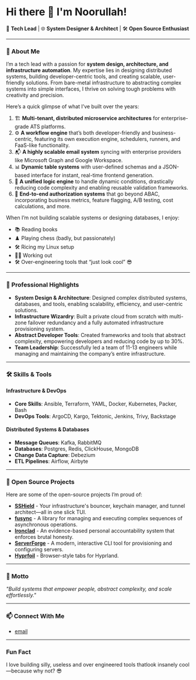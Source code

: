 # Hi there 👋 I'm Noorullah!

🚀 **Tech Lead** | 🌐 **System Designer & Architect** | 🛠️ **Open Source Enthusiast**

---

### 🌟 About Me
I’m a tech lead with a passion for **system design, architecture, and infrastructure automation**. My expertise lies in designing distributed systems, building developer-centric tools, and creating scalable, user-friendly solutions. From bare-metal infrastructure to abstracting complex systems into simple interfaces, I thrive on solving tough problems with creativity and precision.

Here’s a quick glimpse of what I’ve built over the years:
1. 🏗️ **Multi-tenant, distributed microservice architectures** for enterprise-grade ATS platforms.
2. ⚙️ **A workflow engine** that’s both developer-friendly and business-centric, featuring its own execution engine, schedulers, runners, and FaaS-like functionality.
3. 📬 **A highly scalable email system** syncing with enterprise providers like Microsoft Graph and Google Workspace.
4. 📊 **Dynamic table systems** with user-defined schemas and a JSON-based interface for instant, real-time frontend generation.
5. 🧠 **A unified logic engine** to handle dynamic conditions, drastically reducing code complexity and enabling reusable validation frameworks.
6. 🔐 **End-to-end authorization systems** that go beyond ABAC, incorporating business metrics, feature flagging, A/B testing, cost calculations, and more.

When I’m not building scalable systems or designing databases, I enjoy:
- 📚 Reading books
- ♟️ Playing chess (badly, but passionately)
- 🛠️ Ricing my Linux setup
- 🏋️‍♂️ Working out
- 🛠️ Over-engineering tools that “just look cool” 😎

---

### 💼 Professional Highlights
- **System Design & Architecture**: Designed complex distributed systems, databases, and tools, enabling scalability, efficiency, and user-centric solutions.
- **Infrastructure Wizardry**: Built a private cloud from scratch with multi-zone failover redundancy and a fully automated infrastructure provisioning system.
- **Abstract Developer Tools**: Created frameworks and tools that abstract complexity, empowering developers and reducing code by up to 30%.
- **Team Leadership**: Successfully led a team of 11-13 engineers while managing and maintaining the company’s entire infrastructure.

---

### 🛠️ Skills & Tools
#### Infrastructure & DevOps
- **Core Skills**: Ansible, Terraform, YAML, Docker, Kubernetes, Packer, Bash
- **DevOps Tools**: ArgoCD, Kargo, Tektonic, Jenkins, Trivy, Backstage

#### Distributed Systems & Databases
- **Message Queues**: Kafka, RabbitMQ
- **Databases**: Postgres, Redis, ClickHouse, MongoDB
- **Change Data Capture**: Debezium
- **ETL Pipelines**: Airflow, Airbyte

---

### 🌟 Open Source Projects
Here are some of the open-source projects I’m proud of:
- [**SSHield**](https://github.com/shaiknoorullah/SSHield) - Your infrastructure's bouncer, keychain manager, and tunnel architect—all in one slick TUI.
- [**fusync**](https://github.com/shaiknoorullah/fusync) - A library for managing and executing complex sequences of asynchronous operations.
- [**Ironclad**](https://github.com/shaiknoorullah/Ironclad) - An evidence-based personal accountability system that enforces brutal honesty.
- [**ServerForge**](https://github.com/shaiknoorullah/serverforge) - A modern, interactive CLI tool for provisioning and configuring servers.
- [**Hyprfoil**](https://github.com/shaiknoorullah/hyprfoil) - Browser-style tabs for Hyprland.

---

### 🌱 Motto
_"Build systems that empower people, abstract complexity, and scale effortlessly."_

---

### 📫 Connect With Me
- [email](mailto:shaiknooru247@gmail.com)

---

### Fun Fact
I love building silly, useless and over engineered tools thatlook insanely cool—because why not? 😎
